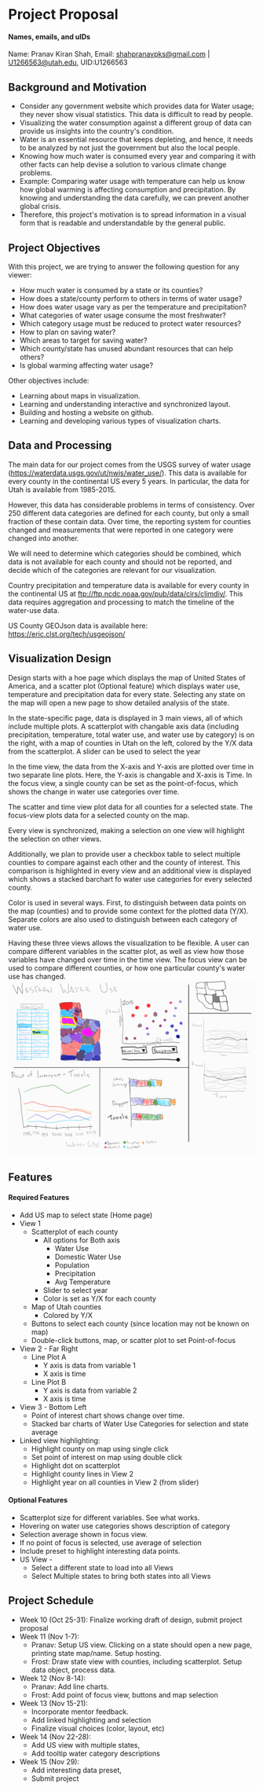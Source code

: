 # Project Proposal

#### Names, emails, and uIDs
Name: Pranav Kiran Shah, Email: shahpranavpks@gmail.com | U1266563@utah.edu, UID:U1266563

## Background and Motivation
* Consider any government website which provides data for Water usage; they never show visual statistics. This data is difficult to read by people. 
* Visualizing the water consumption against a different group of data can provide us insights into the country's condition.
* Water is an essential resource that keeps depleting, and hence, it needs to be analyzed by not just the government but also the local people.
* Knowing how much water is consumed every year and comparing it with other facts can help devise a solution to various climate change problems.
* Example: Comparing water usage with temperature can help us know how global warming is affecting consumption and precipitation. By knowing and understanding the data carefully, we can prevent another global crisis.
* Therefore, this project's motivation is to spread information in a visual form that is readable and understandable by the general public.


## Project Objectives
With this project, we are trying to answer the following question for any viewer:
* How much water is consumed by a state or its counties?
* How does a state/county perform to others in terms of water usage?
* How does water usage vary as per the temperature and precipitation?
* What categories of water usage consume the most freshwater?
* Which category usage must be reduced to protect water resources?
* How to plan on saving water?
* Which areas to target for saving water?
* Which county/state has unused abundant resources that can help others?
* Is global warming affecting water usage?

Other objectives include:
* Learning about maps in visualization.
* Learning and understanding interactive and synchronized layout.
* Building and hosting a website on github.
* Learning and developing various types of visualization charts.


## Data and Processing
The main data for our project comes from the USGS survey of water usage (https://waterdata.usgs.gov/ut/nwis/water_use/). This data is available for every county in the continental US every 5 years. In particular, the data for Utah is available from 1985-2015.

However, this data has considerable problems in terms of consistency. Over 250 different data categories are defined for each county, but only a small fraction of these contain data. Over time, the reporting system for counties changed and measurements that were reported in one category were changed into another. 

We will need to determine which categories should be combined, which data is not available for each county and should not be reported, and decide which of the categories are relevant for our visualization.

Country precipitation and temperature data is available for every county in the continental US at ftp://ftp.ncdc.noaa.gov/pub/data/cirs/climdiv/. This data requires aggregation and processing to match the timeline of the water-use data.

US County GEOJson data is available here: https://eric.clst.org/tech/usgeojson/


## Visualization Design

Design starts with a hoe page which displays the map of United States of America, and a scatter plot (Optional feature) which displays water use, temperature and precipitation data for every state.
Selecting any state on the map will open a new page to show detailed analysis of the state.

In the state-specific page, data is displayed in 3 main views, all of which include multiple plots. A scatterplot with changable axis data (including precipitation, temperature, total water use, and water use by category) is on the right, with a map of counties in Utah on the left, colored by the Y/X data from the scatterplot. A slider can be used to select the year

In the time view, the data from the X-axis and Y-axis are plotted over time in two separate line plots. Here, the Y-axis is changable and X-axis is Time. In the focus view, a single county can be set as the point-of-focus, which shows the change in water use categories over time.

The scatter and time view plot data for all counties for a selected state. The focus-view plots data for a selected county on the map.

Every view is synchronized, making a selection on one view will highlight the selection on other views. 

Additionally, we plan to provide user a checkbox table to select multiple counties to compare against each other and the county of interest. This comparison is highlighted in every view and an additional view is displayed which shows a stacked barchart fo water use categories for every selected county.

Color is used in several ways. First, to distinguish between data points on the map (counties) and to provide some context for the plotted data (Y/X). Separate colors are also used to distinguish between each category of water use.

Having these three views allows the visualization to be flexible. A user can compare different variables in the scatter plot, as well as view how those variables have changed over time in the time view. The focus view can be used to compare different counties, or how one particular county's water use has changed.
![Design3](Design3.png)


## Features
#### Required Features
* Add US map to select state (Home page)
* View 1
  * Scatterplot of each county
    * All options for Both axis
      * Water Use
      * Domestic Water Use
      * Population
      * Precipitation
      * Avg Temperature 
    * Slider to select year
    * Color is set as Y/X for each county 
  * Map of Utah counties
    * Colored by Y/X
  * Buttons to select each county (since location may not be known on map)
  * Double-click buttons, map, or scatter plot to set Point-of-focus
* View 2 - Far Right 
  * Line Plot A
    * Y axis is data from variable 1
    * X axis is time 
  * Line Plot B
    * Y axis is data from variable 2
    * X axis is time 
* View 3 - Bottom Left
  * Point of interest chart shows change over time.
  * Stacked bar charts of Water Use Categories for selection and state average
* Linked view highlighting:
  * Highlight county on map using single click
  * Set point of interest on map using double click
  * Highlight dot on scatterplot
  * Highlight county lines in View 2
  * Highlight year on all counties in View 2 (from slider)
#### Optional Features
* Scatterplot size for different variables. See what works.
* Hovering on water use categories shows description of category
* Selection average shown in focus view.
* If no point of focus is selected, use average of selection
* Include preset to highlight interesting data points.
* US View - 
  * Select a different state to load into all Views
  * Select Multiple states to bring both states into all Views

## Project Schedule
* Week 10 (Oct 25-31): Finalize working draft of design, submit project proposal
* Week 11 (Nov 1-7): 
  * Pranav: Setup US view. Clicking on a state should open a new page, printing state map/name. Setup hosting. 
  * Frost: Draw state view with counties, including scatterplot. Setup data object, process data.
* Week 12 (Nov 8-14): 
  * Pranav: Add line charts.
  * Frost: Add point of focus view, buttons and map selection
* Week 13 (Nov 15-21): 
  * Incorporate mentor feedback. 
  * Add linked highlighting and selection
  * Finalize visual choices (color, layout, etc)
* Week 14 (Nov 22-28): 
  * Add US view with multiple states, 
  * Add tooltip water category descriptions
* Week 15 (Nov 29): 
  * Add interesting data preset, 
  * Submit project
